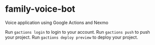 # family-voice-bot

Voice application using Google Actions and Nexmo

Run `gactions login` to login to your account.
Run `gactions push` to push your project.
Run `gactions deploy preview` to deploy your project.
